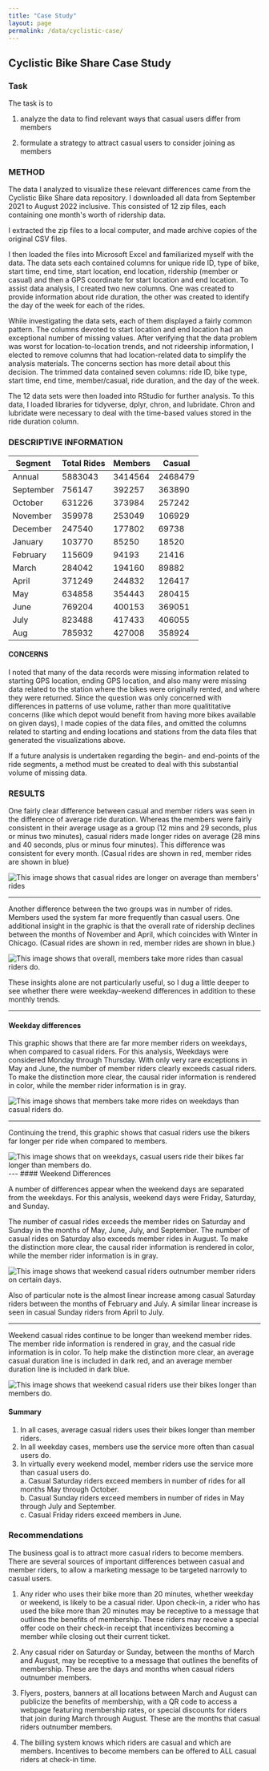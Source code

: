 ```yaml
---
title: "Case Study"
layout: page
permalink: /data/cyclistic-case/
---
```


## Cyclistic Bike Share Case Study

### Task

The task is to

1. analyze the data to find relevant ways that casual users differ from members

2. formulate a strategy to attract casual users to consider joining as members

  

### METHOD

  

The data I analyzed to visualize these relevant differences came from the Cyclistic Bike Share data repository. I downloaded all data from September 2021 to August 2022 inclusive. This consisted of 12 zip files, each containing one month's worth of ridership data.

I extracted the zip files to a local computer, and made archive copies of the original CSV files.  

I then loaded the files into Microsoft Excel and familiarized myself with the data. The data sets each contained columns for unique ride ID, type of bike, start time, end time, start location, end location, ridership (member or casual) and then a GPS coordinate for start location and end location. To assist data analysis, I created two new columns. One was created to provide information about ride duration, the other was created to identify the day of the week for each of the rides.

While investigating the data sets, each of them displayed a fairly common pattern. The columns devoted to start location and end location had an exceptional number of missing values. After verifying that the data problem was worst for location-to-location trends, and not rideership information, I elected to remove columns that had location-related data to simplify the analysis materials. The concerns section has more detail about this decision. The trimmed data contained seven columns: ride ID, bike type, start time, end time, member/casual, ride duration, and the day of the week.

The 12 data sets were then loaded into RStudio for further analysis. To this data, I loaded libraries for tidyverse, dplyr, chron, and lubridate. Chron and lubridate were necessary to deal with the time-based values stored in the ride duration column.

### DESCRIPTIVE INFORMATION

|Segment |Total Rides | Members | Casual|
|---|---|---|---|
|Annual| 5883043|3414564|2468479|
|September|756147|392257|363890|
|October|631226|373984|257242|
|November|359978|253049|106929|
|December|247540|177802|69738|
|January|103770|85250|18520|
|February|115609|94193|21416|
|March|284042|194160|89882|
|April|371249|244832|126417|
|May|634858|354443|280415|
|June|769204|400153|369051|
|July|823488|417433|406055|
|Aug|785932|427008|358924|


#### CONCERNS

I noted that many of the data records were missing information related to starting GPS location, ending GPS location, and also many were missing data related to the station where the bikes were originally rented, and where they were returned. Since the question was only concerned with differences in patterns of use volume, rather than more qualititative concerns (like which depot would benefit from having more bikes available on given days), I made copies of the data files, and omitted the columns related to starting and ending locations and stations from the data files that generated the visualizations above.

If a future analysis is undertaken regarding the begin- and end-points of the ride segments, a method must be created to deal with this substantial volume of missing data.

### RESULTS

One fairly clear difference between casual and member riders was seen in the difference of average ride duration. Whereas the members were fairly consistent in their average usage as a group (12 mins and 29 seconds, plus or minus two minutes), casual riders made longer rides on average (28 mins and 40 seconds, plus or minus four minutes). This difference was consistent for every month. (Casual rides are shown in red, member rides are shown in blue)

 <img src="/images/casual_longer_rides.png" alt="This image shows that casual rides are longer on average than members' rides">

---

Another difference between the two groups was in number of rides. Members used the system far more frequently than casual users. One additional insight in the graphic is that the overall rate of ridership declines between the months of November and April, which coincides with Winter in Chicago. (Casual rides are shown in red, member rides are shown in blue.)

<img src="/images/casual_more_rides.png" alt="This image shows that overall, members take more rides than casual riders do.">
  
These insights alone are not particularly useful, so I dug a little deeper to see whether there were weekday-weekend differences in addition to these monthly trends.

---

#### Weekday differences
This graphic shows that there are far more member riders on weekdays, when compared to casual riders. For this analysis, Weekdays were considered Monday through Thursday. With only very rare exceptions in May and June, the number of member riders clearly exceeds casual riders. To make the distinction more clear, the causal rider information is rendered in color, while the member rider information is in gray. 

<img src="/images/weekday_rides.png" alt="This image shows that members take more rides on weekdays than casual riders do.">

---

Continuing the trend, this graphic shows that casual riders use the bikers far longer per ride when compared to members.

<img src="/images/weekday_duration.png" alt="This image shows that on weekdays, casual users ride their bikes far longer than members do.">
---
#### Weekend Differences

A number of differences appear when the weekend days are separated from the weekdays. For this analysis, weekend days were Friday, Saturday, and Sunday.

The number of casual rides exceeds the member rides on Saturday and Sunday in the months of May, June, July, and September. The number of casual rides on Saturday also exceeds member rides in August. To make the distinction more clear, the causal rider information is rendered in color, while the member rider information is in gray.

<img src="/images/weekend_rides.png" alt="This image shows that weekend casual riders outnumber member riders on certain days.">

Also of particular note is the almost linear increase among casual Saturday riders between the months of February and July. A similar linear increase is seen in casual Sunday riders from April to July.

---

Weekend casual rides continue to be longer than weekend member rides. The member ride information is rendered in gray, and the casual ride information is in color. To help make the distinction more clear, an average casual duration line is included in dark red, and an average member duration line is included in dark blue.

<img src="/images/weekend_duration.png" alt="This image shows that weekend casual riders use their bikes longer than members do.">

#### Summary
1. In all cases, average casual riders uses their bikes longer than  member riders.<br/>
2. In all weekday cases, members use the service more often than casual users do.<br/>
2. In virtually every weekend model, member riders use the service more than casual users do.<br/>
    a. Casual Saturday riders exceed members in number of rides for all months May through October.<br/>
    b. Casual Sunday riders exceed members in number of rides in May through July and September.<br/>
    c. Casual Friday riders exceed members in June.<br/>


### Recommendations

The business goal is to attract more casual riders to become members. There are several sources of important differences between casual and member riders, to allow a marketing message to be targeted narrowly to casual users. 

1. Any rider who uses their bike more than 20 minutes, whether weekday or weekend, is likely to be a casual rider. Upon check-in, a rider who has used the bike more than 20 minutes may be receptive to a message that outlines the benefits of membership. These riders may receive a special offer code on their check-in receipt that incentivizes becoming a member while closing out their current ticket.

2. Any casual rider on Saturday or Sunday, between the months of March and August, may be receptive to a message that outlines the benefits of membership. These are the days and months when casual riders outnumber members.

3. Flyers, posters, banners at all locations between March and August can publicize the benefits of membership, with a QR code to access a webpage featuring membership rates, or special discounts for riders that join during March through August. These are the months that casual riders outnumber members.

4. The billing system knows which riders are casual and which are members.  Incentives to become members can be offered to ALL casual riders at check-in time.